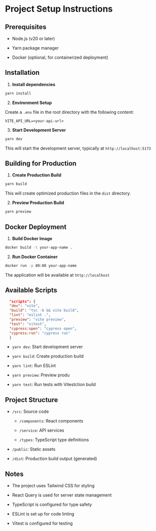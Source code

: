 # Project Setup Instructions

## Prerequisites

- Node.js (v20 or later)

- Yarn package manager

- Docker (optional, for containerized deployment)

## Installation

1. **Install dependencies**

```bash
yarn install
```

2. **Environment Setup**

Create a `.env` file in the root directory with the following content:

```
VITE_API_URL=<your-api-url>
```

3. **Start Development Server**

```bash
yarn dev
```

This will start the development server, typically at `http://localhost:5173`

## Building for Production

1. **Create Production Build**

```bash
yarn build
```

This will create optimized production files in the `dist` directory.

2. **Preview Production Build**

```bash
yarn preview
```

## Docker Deployment

1. **Build Docker Image**

```bash
docker build -t your-app-name .
```

2. **Run Docker Container**

```bash
docker run -p 80:80 your-app-name
```

The application will be available at `http://localhost`

## Available Scripts

```json
  "scripts": {
  "dev": "vite",
  "build": "tsc -b && vite build",
  "lint": "eslint .",
  "preview": "vite preview",
  "test": "vitest",
  "cypress:open": "cypress open",
  "cypress:run": "cypress run"
  }
```

- `yarn dev`: Start development server

- `yarn build`: Create production build

- `yarn lint`: Run ESLint

- `yarn preview`: Preview produ
- `yarn test`: Run tests with Vitestction build

## Project Structure

- `/src`: Source code

  - `/components`: React components

  - `/service`: API services

  - `/types`: TypeScript type definitions

- `/public`: Static assets

- `/dist`: Production build output (generated)

## Notes

- The project uses Tailwind CSS for styling

- React Query is used for server state management

- TypeScript is configured for type safety

- ESLint is set up for code linting

- Vitest is configured for testing
